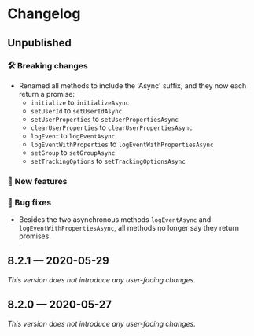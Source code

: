 # Changelog

## Unpublished

### 🛠 Breaking changes

- Renamed all methods to include the 'Async' suffix, and they now each return a promise:
  - `initialize` to `initializeAsync`
  - `setUserId` to `setUserIdAsync`
  - `setUserProperties` to `setUserPropertiesAsync`
  - `clearUserProperties` to `clearUserPropertiesAsync`
  - `logEvent` to `logEventAsync`
  - `logEventWithProperties` to `logEventWithPropertiesAsync`
  - `setGroup` to `setGroupAsync`
  - `setTrackingOptions` to `setTrackingOptionsAsync`

### 🎉 New features

### 🐛 Bug fixes

- Besides the two asynchronous methods `logEventAsync` and `logEventWithPropertiesAsync`, all methods no longer say they return promises.

## 8.2.1 — 2020-05-29

_This version does not introduce any user-facing changes._

## 8.2.0 — 2020-05-27

_This version does not introduce any user-facing changes._
